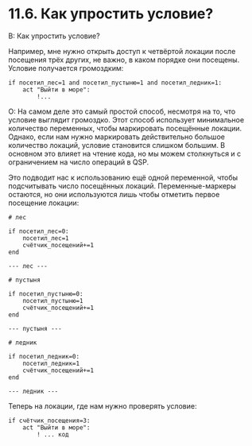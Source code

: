 # 11.6. Как упростить условие?
<!-- [:faq_11_06] -->
В: Как упростить условие?

Например, мне нужно открыть доступ к четвёртой локации после посещения трёх других, не важно, в каком порядке они посещены. Условие получается громоздким:
```qsp
if посетил_лес=1 and посетил_пустыню=1 and посетил_ледник=1:
	act "Выйти в море":
		!...
```
О:
На самом деле это самый простой способ, несмотря на то, что условие выглядит громоздко. Этот способ использует минимальное количество переменных, чтобы маркировать посещённые локации. Однако, если нам нужно маркировать действительно большое количество локаций, условие становится слишком большим. В основном это влияет на чтение кода, но мы можем столкнуться и с ограничением на число операций в QSP.

Это подводит нас к использованию ещё одной переменной, чтобы подсчитывать число посещённых локаций. Переменные-маркеры остаются, но они используются лишь чтобы отметить первое посещение локации:
```qsp
# лес

if посетил_лес=0:
	посетил_лес=1
	счётчик_посещений+=1
end

--- лес ---

# пустыня

if посетил_пустыню=0:
	посетил_пустыню=1
	счётчик_посещений+=1
end

--- пустыня ---

# ледник

if посетил_ледник=0:
	посетил_ледник=1
	счётчик_посещений+=1
end

--- ледник ---
```
Теперь на локации, где нам нужно проверять условие:
```qsp
if счётчик_посещения=3:
	act "Выйти в море":
		! ... код
```
